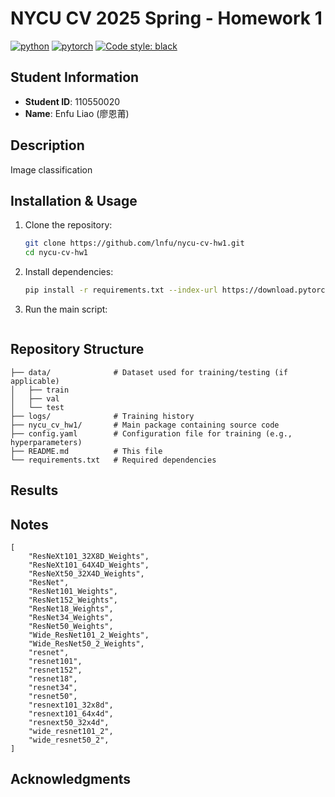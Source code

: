 # NYCU CV 2025 Spring - Homework 1

[![python](https://img.shields.io/badge/Python-3.12-3776AB.svg?style=flat&logo=python&logoColor=white)](https://www.python.org)
[![pytorch](https://img.shields.io/badge/PyTorch-2.6.0-EE4C2C.svg?style=flat&logo=pytorch)](https://pytorch.org)
[![Code style: black](https://img.shields.io/badge/code%20style-black-000000.svg)](https://github.com/psf/black)

## Student Information
- **Student ID**: 110550020  
- **Name**: Enfu Liao (廖恩莆)  

## Description

Image classification

## Installation & Usage

1. Clone the repository:
   ```sh
   git clone https://github.com/lnfu/nycu-cv-hw1.git
   cd nycu-cv-hw1
   ```
2. Install dependencies:
   ```sh
   pip install -r requirements.txt --index-url https://download.pytorch.org/whl/cu126 --extra-index-url https://pypi.org/simple --break-system-packages
   ```
3. Run the main script:
   ```sh
   ```

## Repository Structure

```
├── data/              # Dataset used for training/testing (if applicable)
│   ├── train
│   ├── val
│   └── test
├── logs/              # Training history
├── nycu_cv_hw1/       # Main package containing source code
├── config.yaml        # Configuration file for training (e.g., hyperparameters)
├── README.md          # This file
└── requirements.txt   # Required dependencies
```

## Results

## Notes

```
[
    "ResNeXt101_32X8D_Weights",
    "ResNeXt101_64X4D_Weights",
    "ResNeXt50_32X4D_Weights",
    "ResNet",
    "ResNet101_Weights",
    "ResNet152_Weights",
    "ResNet18_Weights",
    "ResNet34_Weights",
    "ResNet50_Weights",
    "Wide_ResNet101_2_Weights",
    "Wide_ResNet50_2_Weights",
    "resnet",
    "resnet101",
    "resnet152",
    "resnet18",
    "resnet34",
    "resnet50",
    "resnext101_32x8d",
    "resnext101_64x4d",
    "resnext50_32x4d",
    "wide_resnet101_2",
    "wide_resnet50_2",
]
```

## Acknowledgments
